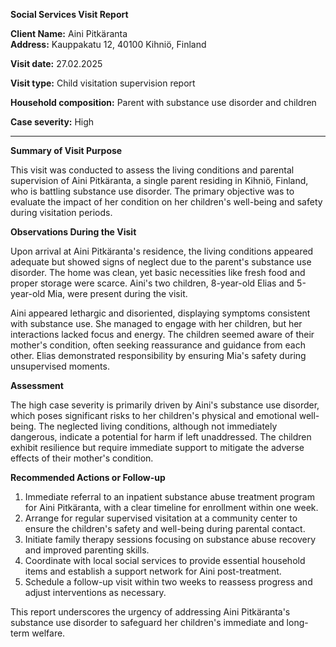 **Social Services Visit Report**

**Client Name:** Aini Pitkäranta  
**Address:** Kauppakatu 12, 40100 Kihniö, Finland

**Visit date:** 27.02.2025

**Visit type:** Child visitation supervision report

**Household composition:** Parent with substance use disorder and children

**Case severity:** High

---

**Summary of Visit Purpose**

This visit was conducted to assess the living conditions and parental supervision of Aini Pitkäranta, a single parent residing in Kihniö, Finland, who is battling substance use disorder. The primary objective was to evaluate the impact of her condition on her children's well-being and safety during visitation periods.

**Observations During the Visit**

Upon arrival at Aini Pitkäranta's residence, the living conditions appeared adequate but showed signs of neglect due to the parent's substance use disorder. The home was clean, yet basic necessities like fresh food and proper storage were scarce. Aini's two children, 8-year-old Elias and 5-year-old Mia, were present during the visit.

Aini appeared lethargic and disoriented, displaying symptoms consistent with substance use. She managed to engage with her children, but her interactions lacked focus and energy. The children seemed aware of their mother's condition, often seeking reassurance and guidance from each other. Elias demonstrated responsibility by ensuring Mia's safety during unsupervised moments.

**Assessment**

The high case severity is primarily driven by Aini's substance use disorder, which poses significant risks to her children's physical and emotional well-being. The neglected living conditions, although not immediately dangerous, indicate a potential for harm if left unaddressed. The children exhibit resilience but require immediate support to mitigate the adverse effects of their mother's condition.

**Recommended Actions or Follow-up**

1. Immediate referral to an inpatient substance abuse treatment program for Aini Pitkäranta, with a clear timeline for enrollment within one week.
2. Arrange for regular supervised visitation at a community center to ensure the children's safety and well-being during parental contact.
3. Initiate family therapy sessions focusing on substance abuse recovery and improved parenting skills.
4. Coordinate with local social services to provide essential household items and establish a support network for Aini post-treatment.
5. Schedule a follow-up visit within two weeks to reassess progress and adjust interventions as necessary.

This report underscores the urgency of addressing Aini Pitkäranta's substance use disorder to safeguard her children's immediate and long-term welfare.